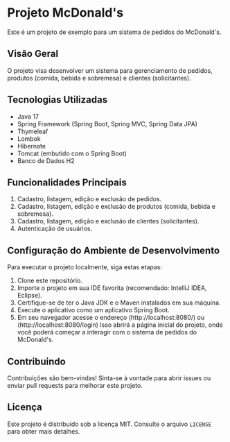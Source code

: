 # Projeto McDonald's

Este é um projeto de exemplo para um sistema de pedidos do McDonald's.

## Visão Geral

O projeto visa desenvolver um sistema para gerenciamento de pedidos, produtos (comida, bebida e sobremesa) e clientes (solicitantes).

## Tecnologias Utilizadas

- Java 17
- Spring Framework (Spring Boot, Spring MVC, Spring Data JPA)
- Thymeleaf
- Lombok
- Hibernate
- Tomcat (embutido com o Spring Boot)
- Banco de Dados H2

## Funcionalidades Principais

1. Cadastro, listagem, edição e exclusão de pedidos.
2. Cadastro, listagem, edição e exclusão de produtos (comida, bebida e sobremesa).
3. Cadastro, listagem, edição e exclusão de clientes (solicitantes).
4. Autenticação de usuários.

## Configuração do Ambiente de Desenvolvimento

Para executar o projeto localmente, siga estas etapas:

1. Clone este repositório.
2. Importe o projeto em sua IDE favorita (recomendado: IntelliJ IDEA, Eclipse).
3. Certifique-se de ter o Java JDK e o Maven instalados em sua máquina.
4. Execute o aplicativo como um aplicativo Spring Boot.
5. Em seu navegador acesse o endereço (http://localhost:8080/) ou (http://localhost:8080/login)
Isso abrirá a página inicial do projeto, onde você poderá começar a interagir com o sistema de pedidos do McDonald's.

## Contribuindo

Contribuições são bem-vindas! Sinta-se à vontade para abrir issues ou enviar pull requests para melhorar este projeto.

## Licença

Este projeto é distribuído sob a licença MIT. Consulte o arquivo `LICENSE` para obter mais detalhes.


